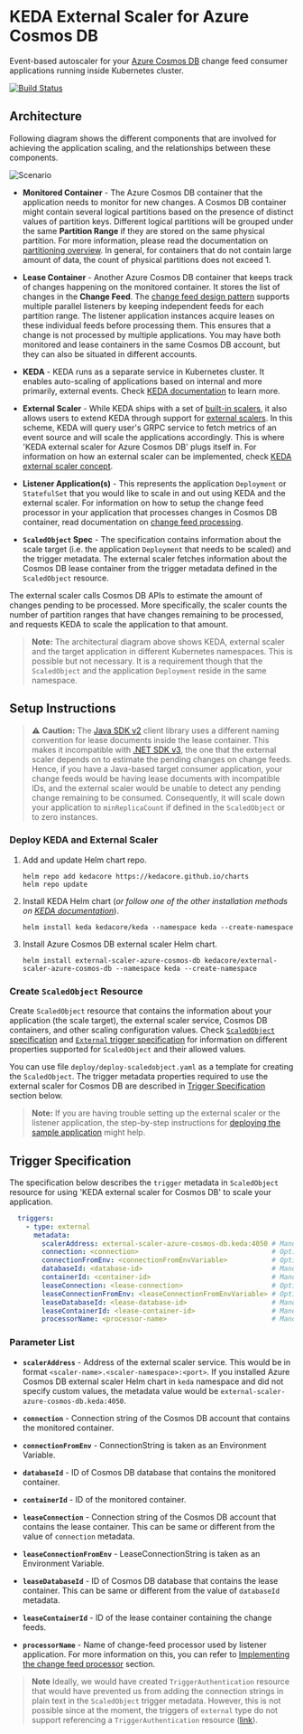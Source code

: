 # KEDA External Scaler for Azure Cosmos DB

Event-based autoscaler for your [Azure Cosmos DB](https://azure.microsoft.com/services/cosmos-db/) change feed consumer applications running inside Kubernetes cluster.

[![Build Status](https://github.com/kedacore/external-scaler-azure-cosmos-db/actions/workflows/main-build.yml/badge.svg?branch=main)](https://github.com/kedacore/external-scaler-azure-cosmos-db/actions?query=workflow%3A"Main+branch+build")

## Architecture

Following diagram shows the different components that are involved for achieving the application scaling, and the relationships between these components.

![Scenario](images/architecture.png)

- **Monitored Container** - The Azure Cosmos DB container that the application needs to monitor for new changes. A Cosmos DB container might contain several logical partitions based on the presence of distinct values of partition keys. Different logical partitions will be grouped under the same **Partition Range** if they are stored on the same physical partition. For more information, please read the documentation on [partitioning overview](https://docs.microsoft.com/azure/cosmos-db/partitioning-overview). In general, for containers that do not contain large amount of data, the count of physical partitions does not exceed 1.

- **Lease Container** - Another Azure Cosmos DB container that keeps track of changes happening on the monitored container. It stores the list of changes in the **Change Feed**. The [change feed design pattern](https://docs.microsoft.com/azure/cosmos-db/sql/change-feed-design-patterns) supports multiple parallel listeners by keeping independent feeds for each partition range. The listener application instances acquire leases on these individual feeds before processing them. This ensures that a change is not processed by multiple applications. You may have both monitored and lease containers in the same Cosmos DB account, but they can also be situated in different accounts.

- **KEDA** - KEDA runs as a separate service in Kubernetes cluster. It enables auto-scaling of applications based on internal and more primarily, external events. Check [KEDA documentation](https://keda.sh/docs/concepts/) to learn more.

- **External Scaler** - While KEDA ships with a set of [built-in scalers](https://keda.sh/docs/scalers/), it also allows users to extend KEDA through support for [external scalers](https://keda.sh/docs/scalers/external/). In this scheme, KEDA will query user's GRPC service to fetch metrics of an event source and will scale the applications accordingly. This is where 'KEDA external scaler for Azure Cosmos DB' plugs itself in. For information on how an external scaler can be implemented, check [KEDA external scaler concept](https://keda.sh/docs/concepts/external-scalers/).

- **Listener Application(s)** - This represents the application `Deployment` or `StatefulSet` that you would like to scale in and out using KEDA and the external scaler. For information on how to setup the change feed processor in your application that processes changes in Cosmos DB container, read documentation on [change feed processing](https://docs.microsoft.com/azure/cosmos-db/sql/change-feed-processor).

- **`ScaledObject` Spec** - The specification contains information about the scale target (i.e. the application `Deployment` that needs to be scaled) and the trigger metadata. The external scaler fetches information about the Cosmos DB lease container from the trigger metadata defined in the `ScaledObject` resource.

The external scaler calls Cosmos DB APIs to estimate the amount of changes pending to be processed. More specifically, the scaler counts the number of partition ranges that have changes remaining to be processed, and requests KEDA to scale the application to that amount.

> **Note:** The architectural diagram above shows KEDA, external scaler and the target application in different Kubernetes namespaces. This is possible but not necessary. It is a requirement though that the `ScaledObject` and the application `Deployment` reside in the same namespace.

## Setup Instructions

> :warning: **Caution:** The [Java SDK v2](https://github.com/Azure/azure-cosmosdb-java) client library uses a different naming convention for lease documents inside the lease container. This makes it incompatible with [.NET SDK v3](https://github.com/Azure/azure-cosmos-dotnet-v3), the one that the external scaler depends on to estimate the pending changes on change feeds. Hence, if you have a Java-based target consumer application, your change feeds would be having lease documents with incompatible IDs, and the external scaler would be unable to detect any pending change remaining to be consumed. Consequently, it will scale down your application to `minReplicaCount` if defined in the `ScaledObject` or to zero instances.

### Deploy KEDA and External Scaler

1. Add and update Helm chart repo.

    ```shell
    helm repo add kedacore https://kedacore.github.io/charts
    helm repo update
    ```

1. Install KEDA Helm chart (*or follow one of the other installation methods on [KEDA documentation](https://keda.sh/docs/deploy)*).

    ```shell
    helm install keda kedacore/keda --namespace keda --create-namespace
    ```

1. Install Azure Cosmos DB external scaler Helm chart.

    ```shell
    helm install external-scaler-azure-cosmos-db kedacore/external-scaler-azure-cosmos-db --namespace keda --create-namespace
    ```

### Create `ScaledObject` Resource

Create `ScaledObject` resource that contains the information about your application (the scale target), the external scaler service, Cosmos DB containers, and other scaling configuration values. Check [`ScaledObject` specification](https://keda.sh/docs/concepts/scaling-deployments/) and [`External` trigger specification](https://keda.sh/docs/scalers/external/) for information on different properties supported for `ScaledObject` and their allowed values.

You can use file `deploy/deploy-scaledobject.yaml` as a template for creating the `ScaledObject`. The trigger metadata properties required to use the external scaler for Cosmos DB are described in [Trigger Specification](#trigger-specification) section below.

> **Note:** If you are having trouble setting up the external scaler or the listener application, the step-by-step instructions for [deploying the sample application](./src/Scaler.Demo/README.md) might help.

## Trigger Specification

The specification below describes the `trigger` metadata in `ScaledObject` resource for using 'KEDA external scaler for Cosmos DB' to scale your application.

```yaml
  triggers:
    - type: external
      metadata:
        scalerAddress: external-scaler-azure-cosmos-db.keda:4050 # Mandatory. Address of the external scaler service.
        connection: <connection>                                 # Optional. Connection string of Cosmos DB account with monitored container. Provide connection or connectionFromEnv.
        connectionFromEnv: <connectionFromEnvVariable>           # Optional. Used when connection is not used. (More secure)
        databaseId: <database-id>                                # Mandatory. ID of Cosmos DB database containing monitored container.
        containerId: <container-id>                              # Mandatory. ID of monitored container.
        leaseConnection: <lease-connection>                      # Optional. Connection string of Cosmos DB account with lease container. Provide leaseConnection or leaseConnectionFromEnv
        leaseConnectionFromEnv: <leaseConnectionFromEnvVariable> # Optional. Used when connection is not used. (More secure)
        leaseDatabaseId: <lease-database-id>                     # Mandatory. ID of Cosmos DB database containing lease container.
        leaseContainerId: <lease-container-id>                   # Mandatory. ID of lease container.
        processorName: <processor-name>                          # Mandatory. Name of change-feed processor used by listener application.
```

### Parameter List

- **`scalerAddress`** - Address of the external scaler service. This would be in format `<scaler-name>.<scaler-namespace>:<port>`. If you installed Azure Cosmos DB external scaler Helm chart in `keda` namespace and did not specify custom values, the metadata value would be `external-scaler-azure-cosmos-db.keda:4050`.

- **`connection`** - Connection string of the Cosmos DB account that contains the monitored container.

- **`connectionFromEnv`** - ConnectionString is taken as an Environment Variable.

- **`databaseId`** - ID of Cosmos DB database that contains the monitored container.

- **`containerId`** - ID of the monitored container.

- **`leaseConnection`** - Connection string of the Cosmos DB account that contains the lease container. This can be same or different from the value of `connection` metadata.

- **`leaseConnectionFromEnv`** - LeaseConnectionString is taken as an Environment Variable.

- **`leaseDatabaseId`** - ID of Cosmos DB database that contains the lease container. This can be same or different from the value of `databaseId` metadata.

- **`leaseContainerId`** - ID of the lease container containing the change feeds.

- **`processorName`** - Name of change-feed processor used by listener application. For more information on this, you can refer to [Implementing the change feed processor](https://docs.microsoft.com/azure/cosmos-db/sql/change-feed-processor#implementing-the-change-feed-processor) section.

> **Note** Ideally, we would have created `TriggerAuthentication` resource that would have prevented us from adding the connection strings in plain text in the `ScaledObject` trigger metadata. However, this is not possible since at the moment, the triggers of `external` type do not support referencing a `TriggerAuthentication` resource ([link](https://keda.sh/docs/scalers/external/#authentication-parameters)).
